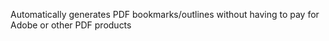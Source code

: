 Automatically generates PDF bookmarks/outlines without having to pay for Adobe or other PDF products
